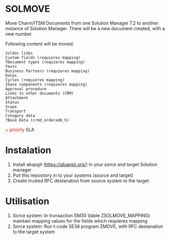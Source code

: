 # SOLMOVE
Move Charm/ITSM Documents from one Solution Manager 7.2 to another instance of Solution Manager. 
There will be a new document created, with a new number.

Following content will be moved:

    Soldoc links
    Custom fields (requieres mapping)
    TDocument types (requieres mapping)
    Texts
    Business Partners (requieres mapping)
    Dates
    Cycles (requieres mapping)
    Ibase companents (requieres mapping)
    Approval procedure
    Links to other documents (CRM)
    Attachment
    Status
    Scope
    Transport
    Category data
    ?Base Data (crmd_orderadm_h)
<span style="color:red">    + priority</span>
    SLA

# Instalation
1) Install abapgit (https://abapgit.org/) in your sorce and target Solution manager
2) Pull this repository in to your systems (source and target)
3) Create trusted RFC destanation from source system to the target

# Utilisation
1)  Sorce system: In trunsaction SM30 (table ZSOLMOVE_MAPPING) maintain mapping values for the fields which requieres mapping
2)  Sorce system: Run t-code SE38 program ZMOVE, with RFC destanation to the target system 

